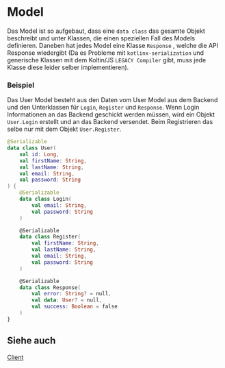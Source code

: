 # Model

Das Model ist so aufgebaut, dass eine `data class` das gesamte Objekt beschreibt und unter Klassen, die einen speziellen Fall des Models definieren. Daneben hat jedes Model eine Klasse `Response` , welche die API Response wiedergibt (Da es Probleme mit `kotlinx-serialization` und generische Klassen mit dem Koltin/JS `LEGACY Compiler` gibt, muss jede Klasse diese leider selber implementieren).

### Beispiel

Das User Model besteht aus den Daten vom User Model aus dem Backend und den Unterklassen für `Login`, `Register` und `Response`. Wenn Login Informationen an das Backend geschickt werden müssen, wird ein Objekt `User.Login` erstellt und an das Backend versendet. Beim Registrieren das selbe nur mit dem Objekt `User.Register`. 

```kotlin
@Serializable
data class User(
    val id: Long,
    val firstName: String,
    val lastName: String,
    val email: String,
    val password: String
) {
    @Serializable
    data class Login(
        val email: String,
        val password: String
    )

    @Serializable
    data class Register(
        val firstName: String,
        val lastName: String,
        val email: String,
        val password: String
    )

    @Serializable
    data class Response(
        val error: String? = null,
        val data: User? = null,
        val success: Boolean = false
    )
}
```

## Siehe auch

[Client](Client%209b767bcf3af64c1eb2810db7fe26c019.md)